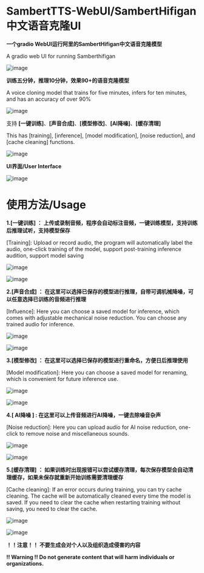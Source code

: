 # SambertTTS-WebUI/SambertHifigan中文语音克隆UI

**一个gradio WebUI运行阿里的SambertHifigan中文语音克隆模型**

A gradio web UI for running Samberthifigan

![image](https://github.com/ProjectTUHs/SambertTTS-WebUI/assets/132535733/875ce100-9d17-49b0-a4a6-75c662028e34)



**训练五分钟，推理10分钟，效果90+的语音克隆模型**

A voice cloning model that trains for five minutes, infers for ten minutes, and has an accuracy of over 90%

![image](https://github.com/ProjectTUHs/SambertTTS-WebUI/assets/132535733/875ce100-9d17-49b0-a4a6-75c662028e34)


支持 **[一键训练]**、**[声音合成]**、**[模型修改]**、**[AI降噪]**、**[缓存清理]** 

This has [training], [inference], [model modification], [noise reduction], and [cache cleaning] functions.

![image](https://github.com/ProjectTUHs/SambertTTS-WebUI/assets/132535733/875ce100-9d17-49b0-a4a6-75c662028e34) 



**UI界面/User Interface**

![image](https://github.com/ProjectTUHs/SambertTTS-WebUI/assets/132535733/cb4c6cc3-8a0c-4141-b1aa-2fa6b8195b59)

 

 


# 使用方法/Usage


**1.[一键训练] ： 上传或录制音频，程序会自动标注音频，一键训练模型，支持训练后推理试听，支持模型保存**

[Training]: Upload or record audio, the program will automatically label the audio, one-click training of the model, support post-training inference audition, support model saving

![image](https://github.com/ProjectTUHs/SambertTTS-WebUI/assets/132535733/25d99450-ebf9-44f0-8a65-ffcc64df9044)

![image](https://github.com/ProjectTUHs/SambertTTS-WebUI/assets/132535733/875ce100-9d17-49b0-a4a6-75c662028e34) 

**2.[声音合成] ： 在这里可以选择已保存的模型进行推理，自带可调机械降噪，可以任意选择已训练的音频进行推理**

[Influence]: Here you can choose a saved model for inference, which comes with adjustable mechanical noise reduction. You can choose any trained audio for inference.

![image](https://github.com/ProjectTUHs/SambertTTS-WebUI/assets/132535733/f9d9f604-9543-4aa3-9ab0-17c8c1c3f21e)

![image](https://github.com/ProjectTUHs/SambertTTS-WebUI/assets/132535733/875ce100-9d17-49b0-a4a6-75c662028e34) 

**3.[模型修改] ： 在这里可以选择已保存的模型进行重命名，方便日后推理使用**

[Model modification]: Here you can choose a saved model for renaming, which is convenient for future inference use.

![image](https://github.com/ProjectTUHs/SambertTTS-WebUI/assets/132535733/58dcab77-d3ad-4b68-b5b4-8e72a506eb42)

![image](https://github.com/ProjectTUHs/SambertTTS-WebUI/assets/132535733/875ce100-9d17-49b0-a4a6-75c662028e34) 

**4.[ AI降噪 ] : 在这里可以上传音频进行AI降噪，一键去除噪音杂声**

[Noise reduction]: Here you can upload audio for AI noise reduction, one-click to remove noise and miscellaneous sounds.

![image](https://github.com/ProjectTUHs/SambertTTS-WebUI/assets/132535733/872c94b8-c713-44bd-90c1-42c442f8cefd)

![image](https://github.com/ProjectTUHs/SambertTTS-WebUI/assets/132535733/875ce100-9d17-49b0-a4a6-75c662028e34) 

**5.[缓存清理] ： 如果训练时出现报错可以尝试缓存清理，每次保存模型会自动清理缓存，如果未保存就重新开始训练需要清理缓存**

[Cache cleaning]: If an error occurs during training, you can try cache cleaning. The cache will be automatically cleaned every time the model is saved. If you need to clear the cache when restarting training without saving, you need to clear the cache. 

![image](https://github.com/ProjectTUHs/SambertTTS-WebUI/assets/132535733/8d3ad44b-ccfa-4d99-9b6a-dceecdae7a26)

![image](https://github.com/ProjectTUHs/SambertTTS-WebUI/assets/132535733/875ce100-9d17-49b0-a4a6-75c662028e34) 

**！！注意！！ 不要生成会对个人以及组织造成侵害的内容**

**!! Warning !! Do not generate content that will harm individuals or organizations.**

